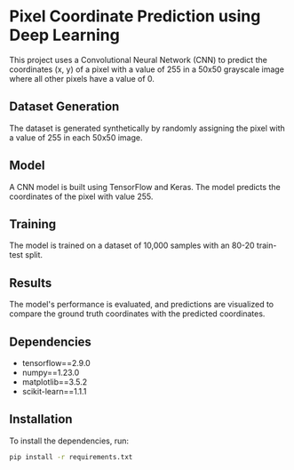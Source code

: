 # Pixel Coordinate Prediction using Deep Learning

This project uses a Convolutional Neural Network (CNN) to predict the coordinates (x, y) of a pixel with a value of 255 in a 50x50 grayscale image where all other pixels have a value of 0.

## Dataset Generation

The dataset is generated synthetically by randomly assigning the pixel with a value of 255 in each 50x50 image.

## Model

A CNN model is built using TensorFlow and Keras. The model predicts the coordinates of the pixel with value 255.

## Training

The model is trained on a dataset of 10,000 samples with an 80-20 train-test split.

## Results

The model's performance is evaluated, and predictions are visualized to compare the ground truth coordinates with the predicted coordinates.

## Dependencies

- tensorflow==2.9.0
- numpy==1.23.0
- matplotlib==3.5.2
- scikit-learn==1.1.1

## Installation

To install the dependencies, run:

```bash
pip install -r requirements.txt
